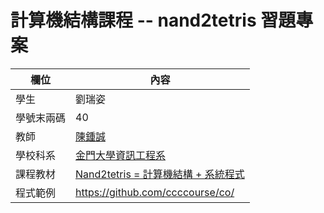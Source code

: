 # 計算機結構課程 -- nand2tetris 習題專案

欄位 | 內容
-----|--------
學生 |  劉瑞姿
學號末兩碼 | 40
教師 | [陳鍾誠](https://gitlab.com/ccckmit/course/wikis/home)
學校科系 | [金門大學資訊工程系](https://www.nqu.edu.tw/educsie/index.php)
課程教材 | [Nand2tetris = 計算機結構 + 系統程式](https://gitlab.com/ccckmit/course/wikis/%E9%99%B3%E9%8D%BE%E8%AA%A0/%E8%AA%B2%E7%A8%8B/%E8%A8%88%E7%AE%97%E6%A9%9F%E7%B5%90%E6%A7%8B)
程式範例 | https://github.com/ccccourse/co/


